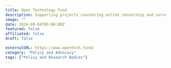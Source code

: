 ```yaml
---
title: Open Technology Fund
description: Supporting projects countering online censorship and surveillance for human rights.
image: ""
date: 2024-09-04T05:00:00Z
featured: false
affiliated: false
draft: false

externalURL: https://www.opentech.fund/
category: "Policy and Advocacy"
tags: ["Policy and Research Bodies"]
---
```

